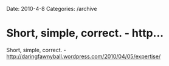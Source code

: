 Date: 2010-4-8
Categories: /archive

# Short, simple, correct. - http...

Short, simple, correct. - <a href="http://daringfawnyball.wordpress.com/2010/04/05/expertise/" rel="nofollow">http://daringfawnyball.wordpress.com/2010/04/05/expertise/</a>
